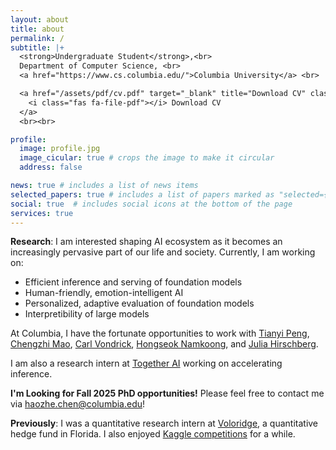 ```yaml
---
layout: about
title: about
permalink: /
subtitle: |+
  <strong>Undergraduate Student</strong>,<br>
  Department of Computer Science, <br>
  <a href="https://www.cs.columbia.edu/">Columbia University</a> <br>

  <a href="/assets/pdf/cv.pdf" target="_blank" title="Download CV" class="cv-icon">
    <i class="fas fa-file-pdf"></i> Download CV
  </a>
  <br><br>

profile:
  image: profile.jpg
  image_cicular: true # crops the image to make it circular
  address: false

news: true # includes a list of news items
selected_papers: true # includes a list of papers marked as "selected={true}"
social: true  # includes social icons at the bottom of the page
services: true
---
```


**Research**: I am interested shaping AI ecosystem as it becomes an increasingly pervasive part of our life and society. Currently, I am working on:
- Efficient inference and serving of foundation models
- Human-friendly, emotion-intelligent AI
- Personalized, adaptive evaluation of foundation models
- Interpretibility of large models

At Columbia, I have the fortunate opportunities to work with [Tianyi Peng](https://tianyipeng.github.io/), [Chengzhi Mao](http://www.cs.columbia.edu/~mcz/), [Carl Vondrick](https://www.cs.columbia.edu/~vondrick/), [Hongseok Namkoong](https://hsnamkoong.github.io/), and [Julia Hirschberg](http://www.cs.columbia.edu/~julia/).

I am also a research intern at [Together AI](https://www.together.ai/) working on accelerating inference.


**I'm Looking for Fall 2025 PhD opportunities!** Please feel free to contact me via [haozhe.chen@columbia.edu](mailto:haozhe.chen@columbia.edu)!



**Previously**: I was a quantitative research intern at [Voloridge](https://www.voloridge.com/), a quantitative hedge fund in Florida. I also enjoyed [Kaggle competitions](https://www.kaggle.com/tonychenxyz) for a while.